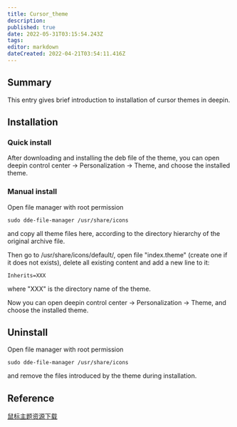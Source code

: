 ```yaml
---
title: Cursor_theme
description: 
published: true
date: 2022-05-31T03:15:54.243Z
tags: 
editor: markdown
dateCreated: 2022-04-21T03:54:11.416Z
---
```


## Summary

This entry gives brief introduction to installation of cursor themes in deepin.

## Installation

### Quick install

After downloading and installing the deb file of the theme, you can open deepin control center -> Personalization -> Theme, and choose the installed theme.

### Manual install

Open file manager with root permission

    sudo dde-file-manager /usr/share/icons

and copy all theme files here, according to the directory hierarchy of the original archive file.

Then go to /usr/share/icons/default/, open file "index.theme" (create one if it does not exists), delete all existing content and add a new line to it:

    Inherits=XXX

where "XXX" is the directory name of the theme.

Now you can open deepin control center -> Personalization -> Theme, and choose the installed theme.

## Uninstall

Open file manager with root permission

    sudo dde-file-manager /usr/share/icons

and remove the files introduced by the theme during installation.

## Reference

[鼠标主题资源下载](http://gnome-look.org/index.php?xcontentmode=36)
